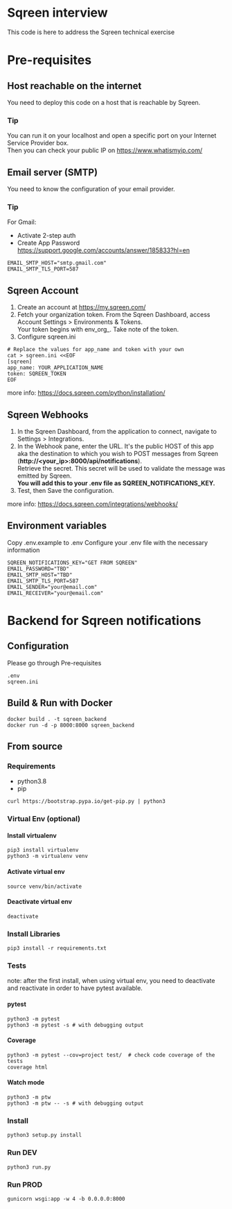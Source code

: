 # Sqreen interview
This code is here to address the Sqreen technical exercise

# Pre-requisites
## Host reachable on the internet
You need to deploy this code on a host that is reachable by Sqreen.

### Tip 
You can run it on your localhost and open a specific port on your Internet Service Provider box.   
Then you can check your public IP on <a href="https://www.whatismyip.com/" target="_blank">https://www.whatismyip.com/</a>

## Email server (SMTP)
You need to know the configuration of your email provider.
### Tip 
For Gmail:
- Activate 2-step auth
- Create App Password
<a href="https://support.google.com/accounts/answer/185833?hl=en" target="_blank">https://support.google.com/accounts/answer/185833?hl=en</a>

```
EMAIL_SMTP_HOST="smtp.gmail.com"
EMAIL_SMTP_TLS_PORT=587
```

## Sqreen Account
1) Create an account at <a href="https://my.sqreen.com/" target="_blank">https://my.sqreen.com/</a>   
2) Fetch your organization token. From the Sqreen Dashboard, access Account Settings > Environments & Tokens.   
Your token begins with env_org_. Take note of the token.   
3) Configure sqreen.ini
````
# Replace the values for app_name and token with your own
cat > sqreen.ini <<EOF
[sqreen]
app_name: YOUR_APPLICATION_NAME
token: SQREEN_TOKEN
EOF
````

more info: <a href="https://docs.sqreen.com/python/installation/" target="_blank">https://docs.sqreen.com/python/installation/</a>

## Sqreen Webhooks
1) In the Sqreen Dashboard, from the application to connect, navigate to Settings > Integrations.   
2) In the Webhook pane, enter the URL. It's the public HOST of this app aka the destination to which you wish to POST messages from Sqreen (<b>http://<your_ip>:8000/api/notifications</b>).   
Retrieve the secret. This secret will be used to validate the message was emitted by Sqreen.  
<b>You will add this to your .env file as SQREEN_NOTIFICATIONS_KEY.</b>   
3) Test, then Save the configuration.   

more info: <a href="https://docs.sqreen.com/integrations/webhooks/" target="_blank">https://docs.sqreen.com/integrations/webhooks/</a>

## Environment variables
Copy .env.example to .env
Configure your .env file with the necessary information
````
SQREEN_NOTIFICATIONS_KEY="GET FROM SQREEN"
EMAIL_PASSWORD="TBD"
EMAIL_SMTP_HOST="TBD"
EMAIL_SMTP_TLS_PORT=587
EMAIL_SENDER="your@email.com"
EMAIL_RECEIVER="your@email.com"
````

# Backend for Sqreen notifications
## Configuration
Please go through Pre-requisites 

````
.env
sqreen.ini
````
## Build & Run with Docker
````
docker build . -t sqreen_backend
docker run -d -p 8000:8000 sqreen_backend
````

## From source
### Requirements
- python3.8
- pip

````
curl https://bootstrap.pypa.io/get-pip.py | python3
````

### Virtual Env (optional)
#### Install virtualenv
````
pip3 install virtualenv
python3 -m virtualenv venv
````
#### Activate virtual env
````
source venv/bin/activate
````
#### Deactivate virtual env
````
deactivate
````

### Install Libraries
````
pip3 install -r requirements.txt
````

### Tests

note: after the first install, when using virtual env, you need to deactivate and reactivate in order to have pytest available.

#### pytest
````
python3 -m pytest
python3 -m pytest -s # with debugging output
````

#### Coverage
````
python3 -m pytest --cov=project test/  # check code coverage of the tests
coverage html
````

#### Watch mode
````
python3 -m ptw
python3 -m ptw -- -s # with debugging output
````

### Install
````
python3 setup.py install
````

### Run DEV
````
python3 run.py
````

### Run PROD
````
gunicorn wsgi:app -w 4 -b 0.0.0.0:8000
````